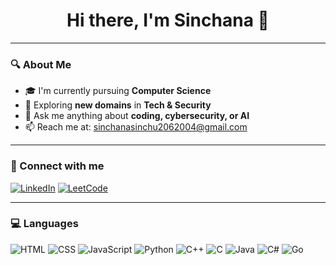 <h1 align="center">Hi there, I'm Sinchana 👋</h1>

---

### 🔍 About Me
- 🎓 I'm currently pursuing **Computer Science**
- 🚀 Exploring **new domains** in **Tech & Security**
- 💬 Ask me anything about **coding, cybersecurity, or AI**
- 📫 Reach me at: [sinchanasinchu2062004@gmail.com](mailto:sinchanasinchu2062004@gmail.com)

---

### 🤝 Connect with me
[![LinkedIn](https://img.shields.io/badge/LinkedIn-blue?logo=linkedin&logoColor=white)](https://www.linkedin.com/)
[![LeetCode](https://img.shields.io/badge/LeetCode-orange?logo=leetcode&logoColor=white)](https://leetcode.com/)

---

### 💻 Languages
![HTML](https://img.shields.io/badge/HTML5-E34F26?logo=html5&logoColor=white)
![CSS](https://img.shields.io/badge/CSS3-1572B6?logo=css3&logoColor=white)
![JavaScript](https://img.shields.io/badge/JavaScript-F7DF1E?logo=javascript&logoColor=black)
![Python](https://img.shields.io/badge/Python-3776AB?logo=python&logoColor=white)
![C++](https://img.shields.io/badge/C++-00599C?logo=c%2B%2B&logoColor=white)
![C](https://img.shields.io/badge/C-00599C?logo=c&logoColor=white)
![Java](https://img.shields.io/badge/Java-007396?logo=java&logoColor=white)
![C#](https://img.shields.io/badge/C%23-239120?logo=c-sharp&logoColor=white)
![Go](https://img.shields.io/badge/Go-00ADD8?logo=go&logoColor=white)
